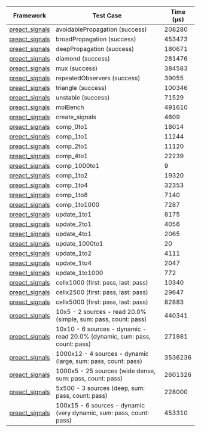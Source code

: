 | Framework | Test Case | Time (μs) |
| --- | --- | --- |
| [preact_signals](https://pub.dev/packages/preact_signals) | avoidablePropagation (success) | 208280 |
| [preact_signals](https://pub.dev/packages/preact_signals) | broadPropagation (success) | 453473 |
| [preact_signals](https://pub.dev/packages/preact_signals) | deepPropagation (success) | 180671 |
| [preact_signals](https://pub.dev/packages/preact_signals) | diamond (success) | 281476 |
| [preact_signals](https://pub.dev/packages/preact_signals) | mux (success) | 384583 |
| [preact_signals](https://pub.dev/packages/preact_signals) | repeatedObservers (success) | 39055 |
| [preact_signals](https://pub.dev/packages/preact_signals) | triangle (success) | 100346 |
| [preact_signals](https://pub.dev/packages/preact_signals) | unstable (success) | 71529 |
| [preact_signals](https://pub.dev/packages/preact_signals) | molBench | 491610 |
| [preact_signals](https://pub.dev/packages/preact_signals) | create_signals | 4609 |
| [preact_signals](https://pub.dev/packages/preact_signals) | comp_0to1 | 18014 |
| [preact_signals](https://pub.dev/packages/preact_signals) | comp_1to1 | 11244 |
| [preact_signals](https://pub.dev/packages/preact_signals) | comp_2to1 | 11120 |
| [preact_signals](https://pub.dev/packages/preact_signals) | comp_4to1 | 22239 |
| [preact_signals](https://pub.dev/packages/preact_signals) | comp_1000to1 | 9 |
| [preact_signals](https://pub.dev/packages/preact_signals) | comp_1to2 | 19320 |
| [preact_signals](https://pub.dev/packages/preact_signals) | comp_1to4 | 32353 |
| [preact_signals](https://pub.dev/packages/preact_signals) | comp_1to8 | 7140 |
| [preact_signals](https://pub.dev/packages/preact_signals) | comp_1to1000 | 7287 |
| [preact_signals](https://pub.dev/packages/preact_signals) | update_1to1 | 8175 |
| [preact_signals](https://pub.dev/packages/preact_signals) | update_2to1 | 4056 |
| [preact_signals](https://pub.dev/packages/preact_signals) | update_4to1 | 2065 |
| [preact_signals](https://pub.dev/packages/preact_signals) | update_1000to1 | 20 |
| [preact_signals](https://pub.dev/packages/preact_signals) | update_1to2 | 4111 |
| [preact_signals](https://pub.dev/packages/preact_signals) | update_1to4 | 2047 |
| [preact_signals](https://pub.dev/packages/preact_signals) | update_1to1000 | 772 |
| [preact_signals](https://pub.dev/packages/preact_signals) | cellx1000 (first: pass, last: pass) | 10340 |
| [preact_signals](https://pub.dev/packages/preact_signals) | cellx2500 (first: pass, last: pass) | 29647 |
| [preact_signals](https://pub.dev/packages/preact_signals) | cellx5000 (first: pass, last: pass) | 82883 |
| [preact_signals](https://pub.dev/packages/preact_signals) | 10x5 - 2 sources - read 20.0% (simple, sum: pass, count: pass) | 440341 |
| [preact_signals](https://pub.dev/packages/preact_signals) | 10x10 - 6 sources - dynamic - read 20.0% (dynamic, sum: pass, count: pass) | 271981 |
| [preact_signals](https://pub.dev/packages/preact_signals) | 1000x12 - 4 sources - dynamic (large, sum: pass, count: pass) | 3536236 |
| [preact_signals](https://pub.dev/packages/preact_signals) | 1000x5 - 25 sources (wide dense, sum: pass, count: pass) | 2601326 |
| [preact_signals](https://pub.dev/packages/preact_signals) | 5x500 - 3 sources (deep, sum: pass, count: pass) | 228000 |
| [preact_signals](https://pub.dev/packages/preact_signals) | 100x15 - 6 sources - dynamic (very dynamic, sum: pass, count: pass) | 453310 |
